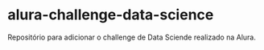 # alura-challenge-data-science
Repositório para adicionar o challenge de Data Sciende realizado na Alura.
